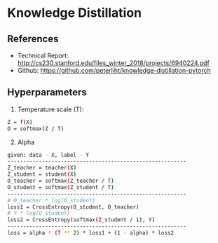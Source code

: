 # Knowledge Distillation

## References
* Technical Report: http://cs230.stanford.edu/files_winter_2018/projects/6940224.pdf
* Github: https://github.com/peterliht/knowledge-distillation-pytorch

## Hyperparameters
1. Temperature scale (T):
```bash
Z = f(X)
O = softmax(Z / T)
```
2. Alpha
```bash
given: data - X, label - Y
---------------------------------------------------------
Z_teacher = teacher(X)
Z_student = student(X)
O_teacher = softmax(Z_teacher / T)
O_student = softmax(Z_student / T)
---------------------------------------------------------
# O_teacher * log(O_student)
loss1 = CrossEntropy(O_student, O_teacher)
# Y * log(O_student)
loss2 = CrossEntropy(softmax(Z_student / 1), Y)
---------------------------------------------------------
loss = alpha * (T ** 2) * loss1 + (1 - alpha) * loss2
```

